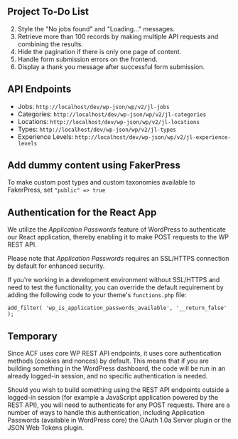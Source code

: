 ## Project To-Do List
2. Style the "No jobs found" and "Loading..." messages.
3. Retrieve more than 100 records by making multiple API requests and combining the results.
4. Hide the pagination if there is only one page of content.
5. Handle form submission errors on the frontend.
6. Display a thank you message after successful form submission.

## API Endpoints

- Jobs: `http://localhost/dev/wp-json/wp/v2/jl-jobs`
- Categories: `http://localhost/dev/wp-json/wp/v2/jl-categories`
- Locations: `http://localhost/dev/wp-json/wp/v2/jl-locations`
- Types: `http://localhost/dev/wp-json/wp/v2/jl-types`
- Experience Levels: `http://localhost/dev/wp-json/wp/v2/jl-experience-levels`

## Add dummy content using FakerPress
To make custom post types and custom taxonomies available to FakerPress, set `"public" => true`

## Authentication for the React App
We utilize the *Application Passwords* feature of WordPress to authenticate our React application, thereby enabling it to make POST requests to the WP REST API.

Please note that *Application Passwords* requires an SSL/HTTPS connection by default for enhanced security.

If you're working in a development environment without SSL/HTTPS and need to test the functionality, you can override the default requirement by adding the following code to your theme's `functions.php` file:

`add_filter( 'wp_is_application_passwords_available', '__return_false' );`

## Temporary
Since ACF uses core WP REST API endpoints, it uses core authentication methods (cookies and nonces) by default. This means that if you are building something in the WordPress dashboard, the code will be run in an already logged-in session, and no specific authentication is needed.

Should you wish to build something using the REST API endpoints outside a logged-in session (for example a JavaScript application powered by the REST API), you will need to authenticate for any POST requests. There are a number of ways to handle this authentication, including Application Passwords (available in WordPress core) the OAuth 1.0a Server plugin or the JSON Web Tokens plugin.
